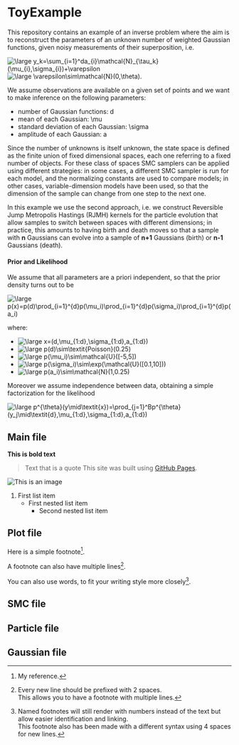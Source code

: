 # ToyExample
This repository contains an example of an inverse problem where the aim is to reconstruct the parameters of an unknown number of weighted Gaussian functions, given noisy measurements of their superposition, i.e.

<img src="https://latex.codecogs.com/svg.latex?\large&space;y_k=\sum_{i=1}^da_{i}\mathcal{N}_{\tau_k}(\mu_{i},\sigma_{i})+\varepsilon" title="\large y_k=\sum_{i=1}^da_{i}\mathcal{N}_{\tau_k}(\mu_{i},\sigma_{i})+\varepsilon" />

<img src="https://latex.codecogs.com/svg.latex?\large&space;\varepsilon\sim\mathcal{N}(0,\theta)." title="\large \varepsilon\sim\mathcal{N}(0,\theta)." />

We assume observations are available on a given set of points and we want to make inference on the following parameters: 
- number of Gaussian functions: d
- mean of each Gaussian: \mu
- standard deviation of each Gaussian: \sigma
- amplitude of each Gaussian: a

Since the number of unknowns is itself unknown, the state space is defined as the finite union of fixed dimensional spaces, each one referring to a fixed number of objects. For these class of spaces SMC samplers can be applied using different strategies: in some cases, a different SMC sampler is run for each model, and the normalizing constants are used to compare models; in other cases,  variable-dimension models have been used, so that the dimension of the sample can change from one step to the next one. 

In this example we use the second approach, i.e. we construct Reversible Jump Metropolis Hastings (RJMH) kernels for the particle evolution that allow samples to switch between spaces with different dimensions; in practice, this amounts to having birth and death moves so that a sample with **n** Gaussians can evolve into a sample of **n+1** Gaussians (birth) or **n-1** Gaussians (death).

#### Prior and Likelihood

We assume that all parameters are a priori independent, so that the prior density turns out to be

<img src="https://latex.codecogs.com/svg.latex?\large&space;p(x)=p(d)\prod_{i=1}^{d}p(\mu_i)\prod_{i=1}^{d}p(\sigma_i)\prod_{i=1}^{d}p(a_i)" title="\large p(x)=p(d)\prod_{i=1}^{d}p(\mu_i)\prod_{i=1}^{d}p(\sigma_i)\prod_{i=1}^{d}p(a_i)" />

where:

- <img src="https://latex.codecogs.com/svg.latex?\large&space;x=(d,\mu_{1:d},\sigma_{1:d},a_{1:d})" title="\large x=(d,\mu_{1:d},\sigma_{1:d},a_{1:d})"/>
- <img src="https://latex.codecogs.com/svg.latex?\large&space;p(d)\sim\textit{Poisson}(0.25)" title="\large p(d)\sim\textit{Poisson}(0.25)"/>
- <img src="https://latex.codecogs.com/svg.latex?\large&space;p(\mu_i)\sim\mathcal{U}([-5,5])" title="\large p(\mu_i)\sim\mathcal{U}([-5,5])"/>
- <img src="https://latex.codecogs.com/svg.latex?\large&space;p(\sigma_i)\sim\exp(\mathcal{U}([0.1,10]))" title="\large p(\sigma_i)\sim\exp(\mathcal{U}([0.1,10]))"/>
- <img src="https://latex.codecogs.com/svg.latex?\large&space;p(a_i)\sim\mathcal{N}(1,0.25)" title="\large p(a_i)\sim\mathcal{N}(1,0.25)"/>

Moreover we assume independence between data, obtaining a simple factorization for the likelihood

<img src="https://latex.codecogs.com/svg.latex?\large&space;p^{\theta}(y\mid\textit{x})=\prod_{j=1}^Bp^{\theta}(y_j\mid\textit{d},\mu_{1:d},\sigma_{1:d},a_{1:d})" title="\large p^{\theta}(y\mid\textit{x})=\prod_{j=1}^Bp^{\theta}(y_j\mid\textit{d},\mu_{1:d},\sigma_{1:d},a_{1:d})"/>


## Main file

**This is bold text**
> Text that is a quote
> This site was built using [GitHub Pages](https://pages.github.com/).

![This is an image](https://myoctocat.com/assets/images/base-octocat.svg)

1. First list item
   - First nested list item
     - Second nested list item



## Plot file

Here is a simple footnote[^1].

A footnote can also have multiple lines[^2].  

You can also use words, to fit your writing style more closely[^note].

[^1]: My reference.
[^2]: Every new line should be prefixed with 2 spaces.  
  This allows you to have a footnote with multiple lines.
[^note]:
    Named footnotes will still render with numbers instead of the text but allow easier identification and linking.  
    This footnote also has been made with a different syntax using 4 spaces for new lines.

## SMC file

## Particle file

## Gaussian file
